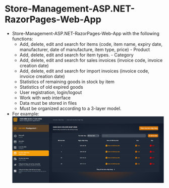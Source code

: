 # Store-Management-ASP.NET-RazorPages-Web-App
- Store-Management-ASP.NET-RazorPages-Web-App with the following functions:
  + Add, delete, edit and search for items (code, item name, expiry date, manufacturer, date of manufacture, item type, price) - Product
  + Add, delete, edit and search for item types. - Category
  + Add, delete, edit and search for sales invoices (invoice code, invoice creation date)
  + Add, delete, edit and search for import invoices (invoice code, invoice creation date)
  + Statistics of remaining goods in stock by item
  + Statistics of old expired goods
  + User registration, login/logout
  + Work with web interface
  + Data must be stored in files
  + Must be organized according to a 3-layer model.
- For example:
  ![Demo](https://github.com/phanngocha99/Store-Management-ASP.NET-RazorPages-Web-App/blob/main/demo/demo.png)
